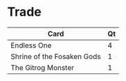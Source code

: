# Trade
Card | Qt | 
--- | --- |
Endless One | 4
Shrine of the Fosaken Gods | 1
The Gitrog Monster | 1